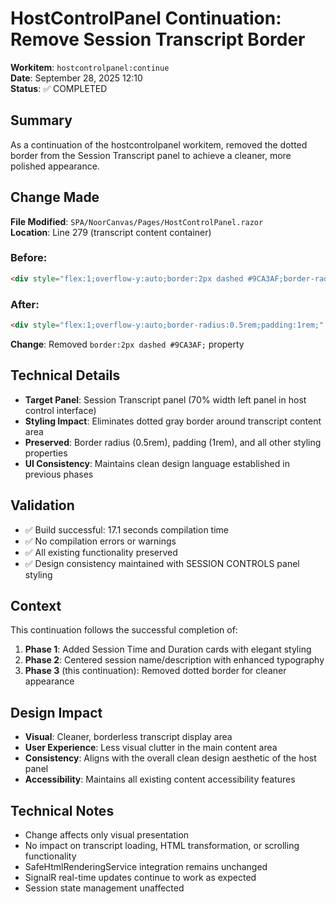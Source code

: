 # HostControlPanel Continuation: Remove Session Transcript Border

**Workitem**: `hostcontrolpanel:continue`  
**Date**: September 28, 2025 12:10  
**Status**: ✅ COMPLETED  

## Summary
As a continuation of the hostcontrolpanel workitem, removed the dotted border from the Session Transcript panel to achieve a cleaner, more polished appearance.

## Change Made
**File Modified**: `SPA/NoorCanvas/Pages/HostControlPanel.razor`  
**Location**: Line 279 (transcript content container)

### Before:
```html
<div style="flex:1;overflow-y:auto;border:2px dashed #9CA3AF;border-radius:0.5rem;padding:1rem;" @ref="transcriptContainer">
```

### After:
```html
<div style="flex:1;overflow-y:auto;border-radius:0.5rem;padding:1rem;" @ref="transcriptContainer">
```

**Change**: Removed `border:2px dashed #9CA3AF;` property

## Technical Details
- **Target Panel**: Session Transcript panel (70% width left panel in host control interface)
- **Styling Impact**: Eliminates dotted gray border around transcript content area
- **Preserved**: Border radius (0.5rem), padding (1rem), and all other styling properties
- **UI Consistency**: Maintains clean design language established in previous phases

## Validation
- ✅ Build successful: 17.1 seconds compilation time
- ✅ No compilation errors or warnings
- ✅ All existing functionality preserved
- ✅ Design consistency maintained with SESSION CONTROLS panel styling

## Context
This continuation follows the successful completion of:
1. **Phase 1**: Added Session Time and Duration cards with elegant styling
2. **Phase 2**: Centered session name/description with enhanced typography
3. **Phase 3** (this continuation): Removed dotted border for cleaner appearance

## Design Impact
- **Visual**: Cleaner, borderless transcript display area
- **User Experience**: Less visual clutter in the main content area  
- **Consistency**: Aligns with the overall clean design aesthetic of the host panel
- **Accessibility**: Maintains all existing content accessibility features

## Technical Notes
- Change affects only visual presentation
- No impact on transcript loading, HTML transformation, or scrolling functionality
- SafeHtmlRenderingService integration remains unchanged
- SignalR real-time updates continue to work as expected
- Session state management unaffected